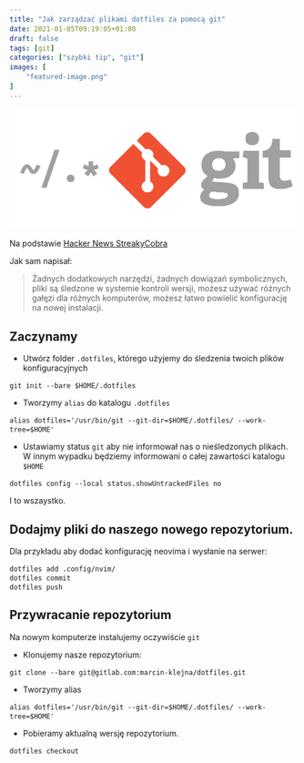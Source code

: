 ```yaml
---
title: "Jak zarządzać plikami dotfiles za pomocą git"
date: 2021-01-05T09:19:05+01:00
draft: false
tags: [git]
categories: ["szybki tip", "git"]
images: [
	"featured-image.png"
]
---
```


![](featured-image.png)

Na podstawie [Hacker News StreakyCobra](https://news.ycombinator.com/item?id=11070797)

Jak sam napisał:

> Żadnych dodatkowych narzędzi, żadnych dowiązań symbolicznych, pliki są śledzone w systemie kontroli wersji, możesz używać różnych gałęzi dla różnych komputerów, możesz łatwo powielić konfigurację na nowej instalacji.

## Zaczynamy

* Utwórz folder `.dotfiles`, którego użyjemy do śledzenia twoich plików konfiguracyjnych
```
git init --bare $HOME/.dotfiles
```
* Tworzymy `alias` do katalogu `.dotfiles`
```
alias dotfiles='/usr/bin/git --git-dir=$HOME/.dotfiles/ --work-tree=$HOME'
```
* Ustawiamy status `git` aby nie informował nas o nieśledzonych plikach. W innym wypadku będziemy informowani o całej zawartości katalogu `$HOME`
```
dotfiles config --local status.showUntrackedFiles no
```

I to wszaystko.

## Dodajmy pliki do naszego nowego repozytorium.

Dla przykładu aby dodać konfigurację neovima i wysłanie na serwer:
```
dotfiles add .config/nvim/
dotfiles commit
dotfiles push
```

## Przywracanie repozytorium

Na nowym komputerze instalujemy oczywiście `git`

* Klonujemy nasze repozytorium:
```
git clone --bare git@gitlab.com:marcin-klejna/dotfiles.git
```
* Tworzymy alias
```
alias dotfiles='/usr/bin/git --git-dir=$HOME/.dotfiles/ --work-tree=$HOME'
```
* Pobieramy aktualną wersję repozytorium.
```
dotfiles checkout
```
